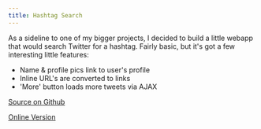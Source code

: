 ```yaml
---
title: Hashtag Search
---
```


As a sideline to one of my bigger projects, I decided to build a little webapp that would search Twitter for a hashtag. Fairly basic, but it's got a few interesting little features:

*   Name &amp; profile pics link to user's profile
*   Inline URL's are converted to links
*   'More' button loads more tweets via AJAX

[Source on Github](https://github.com/Andyvanee/HashtagSearch)

[Online Version](https://s3.amazonaws.com/andyvanee/HashtagSearch/index.html)
